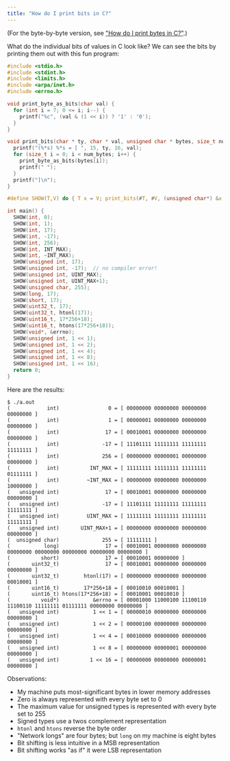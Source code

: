 ```yaml
---
title: "How do I print bits in C?"
---
```


(For the byte-by-byte version, see ["How do I print bytes in C?"](/2016/12/22/printing-bytes/).)

What do the individual bits of values in C look like? We can see the bits by printing them out with this fun program:

```c
#include <stdio.h>
#include <stdint.h>
#include <limits.h>
#include <arpa/inet.h>
#include <errno.h>

void print_byte_as_bits(char val) {
  for (int i = 7; 0 <= i; i--) {
    printf("%c", (val & (1 << i)) ? '1' : '0');
  }
}

void print_bits(char * ty, char * val, unsigned char * bytes, size_t num_bytes) {
  printf("(%*s) %*s = [ ", 15, ty, 16, val);
  for (size_t i = 0; i < num_bytes; i++) {
    print_byte_as_bits(bytes[i]);
    printf(" ");
  }
  printf("]\n");
}

#define SHOW(T,V) do { T x = V; print_bits(#T, #V, (unsigned char*) &x, sizeof(x)); } while(0)

int main() {
  SHOW(int, 0);
  SHOW(int, 1);
  SHOW(int, 17);
  SHOW(int, -17);
  SHOW(int, 256);
  SHOW(int, INT_MAX);
  SHOW(int, ~INT_MAX);
  SHOW(unsigned int, 17);
  SHOW(unsigned int, -17);  // no compiler error!
  SHOW(unsigned int, UINT_MAX);
  SHOW(unsigned int, UINT_MAX+1);
  SHOW(unsigned char, 255);
  SHOW(long, 17);
  SHOW(short, 17);
  SHOW(uint32_t, 17);
  SHOW(uint32_t, htonl(17));
  SHOW(uint16_t, 17*256+18);
  SHOW(uint16_t, htons(17*256+18));
  SHOW(void*, &errno);
  SHOW(unsigned int, 1 << 1);
  SHOW(unsigned int, 1 << 2);
  SHOW(unsigned int, 1 << 4);
  SHOW(unsigned int, 1 << 8);
  SHOW(unsigned int, 1 << 16);
  return 0;
}
```

Here are the results:

```
$ ./a.out
(            int)                0 = [ 00000000 00000000 00000000 00000000 ]
(            int)                1 = [ 00000001 00000000 00000000 00000000 ]
(            int)               17 = [ 00010001 00000000 00000000 00000000 ]
(            int)              -17 = [ 11101111 11111111 11111111 11111111 ]
(            int)              256 = [ 00000000 00000001 00000000 00000000 ]
(            int)          INT_MAX = [ 11111111 11111111 11111111 01111111 ]
(            int)         ~INT_MAX = [ 00000000 00000000 00000000 10000000 ]
(   unsigned int)               17 = [ 00010001 00000000 00000000 00000000 ]
(   unsigned int)              -17 = [ 11101111 11111111 11111111 11111111 ]
(   unsigned int)         UINT_MAX = [ 11111111 11111111 11111111 11111111 ]
(   unsigned int)       UINT_MAX+1 = [ 00000000 00000000 00000000 00000000 ]
(  unsigned char)              255 = [ 11111111 ]
(           long)               17 = [ 00010001 00000000 00000000 00000000 00000000 00000000 00000000 00000000 ]
(          short)               17 = [ 00010001 00000000 ]
(       uint32_t)               17 = [ 00010001 00000000 00000000 00000000 ]
(       uint32_t)        htonl(17) = [ 00000000 00000000 00000000 00010001 ]
(       uint16_t)        17*256+18 = [ 00010010 00010001 ]
(       uint16_t) htons(17*256+18) = [ 00010001 00010010 ]
(          void*)           &errno = [ 00001000 11000100 11100110 11100110 11111111 01111111 00000000 00000000 ]
(   unsigned int)           1 << 1 = [ 00000010 00000000 00000000 00000000 ]
(   unsigned int)           1 << 2 = [ 00000100 00000000 00000000 00000000 ]
(   unsigned int)           1 << 4 = [ 00010000 00000000 00000000 00000000 ]
(   unsigned int)           1 << 8 = [ 00000000 00000001 00000000 00000000 ]
(   unsigned int)          1 << 16 = [ 00000000 00000000 00000001 00000000 ]
```

Observations:

* My machine puts most-significant bytes in lower memory addresses
* Zero is always represented with every byte set to 0
* The maximum value for unsigned types is represented with every byte set to 255
* Signed types use a twos complement representation
* `htonl` and `htons` reverse the byte order
* "Network longs" are four bytes; but `long` on my machine is eight bytes
* Bit shifting is less intuitive in a MSB representation
* Bit shifting works "as if" it were LSB representation
